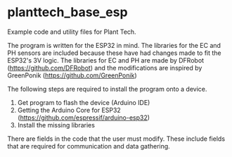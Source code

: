 # planttech_base_esp
Example code and utility files for Plant Tech.

The program is written for the ESP32 in mind. 
The libraries for the EC and PH sensors are included because these have had changes made to fit the ESP32's 3V logic.
The libraries for EC and PH are made by DFRobot (https://github.com/DFRobot) and the modifications are inspired by GreenPonik (https://github.com/GreenPonik)

The following steps are required to install the program onto a device.
1. Get program to flash the device (Arduino IDE)
2. Getting the Arduino Core for ESP32 (https://github.com/espressif/arduino-esp32)
3. Install the missing libraries

There are fields in the code that the user must modify.
These include fields that are required for communication and data gathering.
